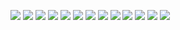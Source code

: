 ![](https://github.com/Guestfll/sssl/blob/main/Pasted%20image%2020250301225523.png)
![](https://github.com/Guestfll/sssl/blob/main/Pasted%20image%2020250301225456.png)
![](https://github.com/Guestfll/sssl/blob/main/Pasted%20image%2020250301231258.png)
![](https://github.com/Guestfll/sssl/blob/main/Pasted%20image%2020250301231315.png)
![](https://github.com/Guestfll/sssl/blob/main/Pasted%20image%2020250301222622.png)
![](https://github.com/Guestfll/sssl/blob/main/Pasted%20image%2020250301222157.png)
![](https://github.com/Guestfll/sssl/blob/main/Pasted%20image%2020250301222439.png)
![](https://github.com/Guestfll/sssl/blob/main/Pasted%20image%2020250301223401.png)
![](https://github.com/Guestfll/sssl/blob/main/Pasted%20image%2020250301231542.png)
![](https://github.com/Guestfll/sssl/blob/main/Pasted%20image%2020250301232325.png)
![](https://github.com/Guestfll/sssl/blob/main/Pasted%20image%2020250302001151.png)
![](https://github.com/Guestfll/sssl/blob/main/Pasted%20image%2020250302001417.png)
![](https://github.com/Guestfll/sssl/blob/main/Pasted%20image%2020250302004336.png)
